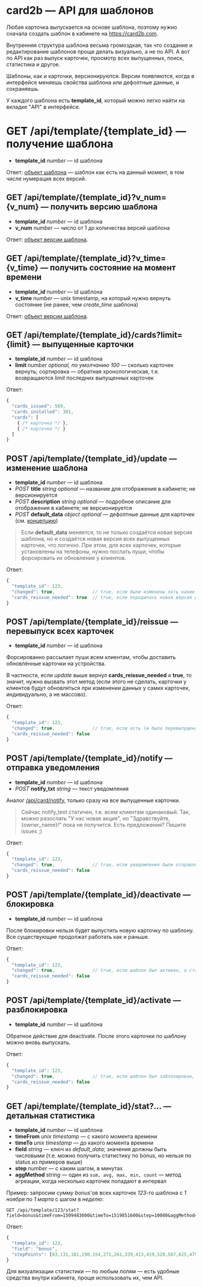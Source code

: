 # card2b — API для шаблонов

Любая карточка выпускается на основе шаблона, поэтому нужно сначала создать шаблон в кабинете на https://card2b.com. 

Внутренняя структура шаблона весьма громоздкая, так что создание и редактирование шаблонов проще делать визуально, а не по API. 
А вот по API как раз выпуск карточек, просмотр всех выпущенных, поиск, статистика и другое.

Шаблоны, как и карточки, версионируются. Версии появляются, когда в интерфейсе меняешь свойства шаблона или дефолтные данные, и сохраняешь. 

У каждого шаблона есть **template_id**, который можно легко найти на вкладке "API" в интерфейсе.



# GET /api/template/{template_id} — получение шаблона

- **template_id** *number* — id шаблона

Ответ: [объект шаблона](./working-with-api.md#template) — шаблон как есть на данный момент, в том числе нумерация всех версий.

## GET /api/template/{template_id}?v_num={v_num} — получить версию шаблона

- **template_id** *number* — id шаблона
- **v_num** *number* — число от 1 до количества версий шаблона

Ответ: [объект версии шаблона](./working-with-api.md#template-version).

## GET /api/template/{template_id}?v_time={v_time} — получить состояние на момент времени

- **template_id** *number* — id шаблона
- **v_time** *number* — unix timestamp, на который нужно вернуть состояние (не ранее, чем *create_time* шаблона)

Ответ: [объект версии шаблона](./working-with-api.md#template-version).



## GET /api/template/{template_id}/cards?limit={limit} — выпущенные карточки

- **template_id** *number* — id шаблона
- **limit** *number* *optional, по умолчанию 100* — сколько карточек вернуть; сортировка — обратная хронологическая, т.е. возвращаются *limit* последних выпущенных карточек

Ответ: 

``` js
{
  "cards_issued": 569,
  "cards_installed": 301,
  "cards": [
    { /* карточка */ },         
    { /* карточка */ }
  ]
}
```


## POST /api/template/{template_id}/update — изменение шаблона

- **template_id** *number* — id шаблона
- *POST* **title** *string* *optional* — название для отображения в кабинете; не версионируется
- *POST* **description** *string* *optional* — подробное описание для отображения в кабинете; не версионируется
- *POST* **default_data** *object* *optional* — дефолтные данные для карточек (см. [концепцию](./basic-concepts.md#дефолтные-данные-и-переопределение))

> Если **default_data** меняется, то не только создаётся новая версия шаблона, но и создаётся новая версия всех выпущенных карточек, что логично. 
При этом, для всех карточек, которые установлены на телефоны, нужно послать пуши, чтобы форсировать их обновление у клиентов.

Ответ:

``` js
{
  "template_id": 123,
  "changed": true,              // true, если были изменены хоть какие-то свойства (даже title)
  "cards_reissue_needed": true  // true, если породилась новая версия шаблона и карточек, и нужно форсировать
}
```



## POST /api/template/{template_id}/reissue — перевыпуск всех карточек

- **template_id** *number* — id шаблона

Форсированно рассылает пуши всем клиентам, чтобы доставить обновлённые карточки на устройства.

В частности, если *update* выше вернул **cards_reissue_needed = true**, то значит, нужно вызвать этот метод (если этого не сделать, карточки у клиентов будут обновляться при изменении данных у самих карточек, индивидуально, а не массово).

Ответ:

``` js
{
  "template_id": 123,
  "changed": true,              // true, если есть (и была перевыпущена) хоть одна карточка 
  "cards_reissue_needed": false
}
```



## POST /api/template/{template_id}/notify — отправка уведомления

- **template_id** *number* — id шаблона
- *POST* **notify_txt** *string* — текст уведомления

Аналог [/api/card/notify](./cards.md#post-/api/card/{card_id}/notify-—-отправка-уведомления), только сразу на все выпущенные карточки.

> Сейчас notify_text статичен, т.е. всем клиентам одинаковый. Так, можно разослать "У нас новая акция", но "Здравствуйте, {owner_name}!" пока не получится.
Есть предложения? Пишите issues ;)

Ответ:

``` js
{
  "template_id": 123,
  "changed": true,              // true, если уведомления были отправлены 
  "cards_reissue_needed": false
}
```

 
 
## POST /api/template/{template_id}/deactivate — блокировка

- **template_id** *number* — id шаблона

После блокировки нельзя будет выпустить новую карточку по шаблону. Все существующие продолжат работать как и раньше.

Ответ:

``` js
{
  "template_id": 123,
  "changed": true,              // true, если шаблон был активен, а стал заблокирован 
  "cards_reissue_needed": false
}
```
  

## POST /api/template/{template_id}/activate — разблокировка

- **template_id** *number* — id шаблона

Обратное действие для deactivate. После этого карточки по шаблону можно вновь выпускать.

Ответ:

``` js
{
  "template_id": 123,
  "changed": true,              // true, если шаблон был заблокирован, а стал активен 
  "cards_reissue_needed": false
}
```


## GET /api/template/{template_id}/stat?... — детальная статистика

- **template_id** *number* — id шаблона
- **timeFrom** *unix timestamp* — с какого момента времени
- **timeTo** *unix timestamp* — до какого момента времени
- **field** *string* — ключ из *default_data*; значения должны быть числовыми (т.е. можно получить статистику по bonus, но нельзя по status из примеров выше)
- **step** *number* — с каким шагом, в минутах
- **aggMethod** *string* — один из `sum, avg, max, min, count` — метод агреации, когда несколько карточек попадают в интервал 

Пример: запросим *сумму* *bonus*'ов всех карточек *123*-го шаблона с *1 ноября* по *1 марта* с шагом в *неделю*:

```
GET /api/template/123/stat?field=bonus&timeFrom=1509483600&timeTo=1519851600&step=10080&aggMethod=sum
```  

Ответ:

``` js
{
  "template_id": 123,
  "field": "bonus",
  "stepPoints": [83,131,181,198,154,271,261,339,413,419,528,567,625,479,435,615,645,651]
}
```

Для визуализации статистики — по любым полям — есть удобные средства внутри кабинета, проще использовать их, чем API.
